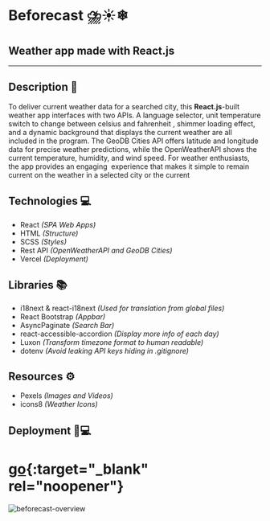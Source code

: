 # Beforecast ⛈️☀️❄
## Weather app made with React.js

- - - -

## Description 📝

To deliver current weather data for a searched city, this **React.js**-built weather app interfaces with two APIs. A language selector, unit temperature switch to change between celsius and fahrenheit , shimmer loading effect, and a dynamic background that displays the current weather are all included in the program. The GeoDB Cities API offers latitude and longitude data for precise weather predictions, while the OpenWeatherAPI shows the current temperature, humidity, and wind speed. For weather enthusiasts, the app provides an engaging  experience that makes it simple to remain current on the weather in a selected city or the current

## Technologies 💻 

* React _(SPA Web Apps)_
* HTML _(Structure)_
* SCSS _(Styles)_
* Rest API _(OpenWeatherAPI and GeoDB Cities)_
* Vercel _(Deployment)_

## Libraries 📚

* i18next & react-i18next _(Used for translation from global files)_
* React Bootstrap _(Appbar)_
* AsyncPaginate _(Search Bar)_
* react-accessible-accordion _(Display more info of each day)_
* Luxon _(Transform timezone format to human readable)_
* dotenv _(Avoid leaking API keys hiding in .gitignore)_

## Resources ⚙️

* Pexels _(Images and Videos)_
* icons8 _(Weather Icons)_


## Deployment 📱💻

# [go](http://beforecast.vercel.app){:target="_blank" rel="noopener"}

![beforecast-overview](https://user-images.githubusercontent.com/84198544/218589489-618aae28-322c-4350-a757-f1d909214c64.gif)

